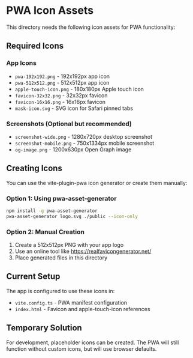 # PWA Icon Assets

This directory needs the following icon assets for PWA functionality:

## Required Icons

### App Icons
- `pwa-192x192.png` - 192x192px app icon
- `pwa-512x512.png` - 512x512px app icon
- `apple-touch-icon.png` - 180x180px Apple touch icon
- `favicon-32x32.png` - 32x32px favicon
- `favicon-16x16.png` - 16x16px favicon
- `mask-icon.svg` - SVG icon for Safari pinned tabs

### Screenshots (Optional but recommended)
- `screenshot-wide.png` - 1280x720px desktop screenshot
- `screenshot-mobile.png` - 750x1334px mobile screenshot
- `og-image.png` - 1200x630px Open Graph image

## Creating Icons

You can use the vite-plugin-pwa icon generator or create them manually:

### Option 1: Using pwa-asset-generator
```bash
npm install -g pwa-asset-generator
pwa-asset-generator logo.svg ./public --icon-only
```

### Option 2: Manual Creation
1. Create a 512x512px PNG with your app logo
2. Use an online tool like https://realfavicongenerator.net/
3. Place generated files in this directory

## Current Setup

The app is configured to use these icons in:
- `vite.config.ts` - PWA manifest configuration
- `index.html` - Favicon and apple-touch-icon references

## Temporary Solution

For development, placeholder icons can be created. The PWA will still function without custom icons, but will use browser defaults.

